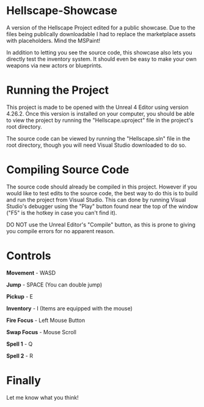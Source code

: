 # Hellscape-Showcase
A version of the Hellscape Project edited for a public showcase. Due to the files being publically downloadable I had to replace the marketplace assets with placeholders. Mind the MSPaint!

In addition to letting you see the source code, this showcase also lets you directly test the inventory system. It should even be easy to make your own weapons via new actors or blueprints.

# Running the Project
This project is made to be opened with the Unreal 4 Editor using version 4.26.2. Once this version is installed on your computer, you should be able to view the project by running the "Hellscape.uproject" file in the project's root directory.

The source code can be viewed by running the "Hellscape.sln" file in the root directory, though you will need Visual Studio downloaded to do so. 

# Compiling Source Code
The source code should already be compiled in this project. However if you would like to test edits to the source code, the best way to do this is to build and run the project from Visual Studio. This can done by running Visual Studio's debugger using the "Play" button found near the top of the window ("F5" is the hotkey in case you can't find it).

DO NOT use the Unreal Editor's "Compile" button, as this is prone to giving you compile errors for no apparent reason.

# Controls
**Movement**  - WASD

**Jump**       - SPACE (You can double jump)

**Pickup**     - E

**Inventory**  - I (Items are equipped with the mouse)

**Fire Focus** - Left Mouse Button

**Swap Focus** - Mouse Scroll

**Spell 1**    - Q

**Spell 2**    - R

# Finally
Let me know what you think!
